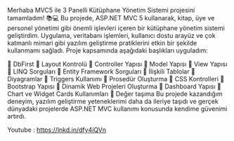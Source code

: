 Merhaba MVC5 ile 3 Panelli Kütüphane Yönetim Sistemi projesini tamamladım! 📚💻
Bu projede, ASP.NET MVC 5 kullanarak, kitap, üye ve personel yönetimi gibi önemli işlevleri içeren bir kütüphane yönetim sistemi geliştirdim. Uygulama, veritabanı işlemleri, kullanıcı dostu arayüz ve çok katmanlı mimari gibi yazılım geliştirme pratiklerini etkin bir şekilde kullanmamı sağladı.
Proje kapsamında aşağıdaki başlıkları uyguladım:

📌 DbFirst 
📌 Layout Kontrolü 
📌 Controller Yapısı 
📌 Model Yapısı 
📌 View Yapısı 
📌 LINQ Sorguları 
📌 Entity Framework Sorguları 
📌 İlişkili Tablolar 
📌 Diyagramlar 
📌 Triggers Kullanımı 
📌 Prosedür Oluşturma 
📌 CSS Kontrolleri 
📌 Bootstrap Yapısı 
📌 Dinamik Web Projeleri Oluşturma 
📌 Dashboard Yapısı 
📌 Chart ve Widget Cards Kullanımları 
📌 Değer taşıma
Bu projede kazandığım deneyim, yazılım geliştirme yeteneklerimi daha da ileriye taşıdı ve gerçek dünyadaki projelerde ASP.NET MVC kullanımı konusunda kendime güvenimi artırdı.

Youtube : https://lnkd.in/dfy4iQVn


